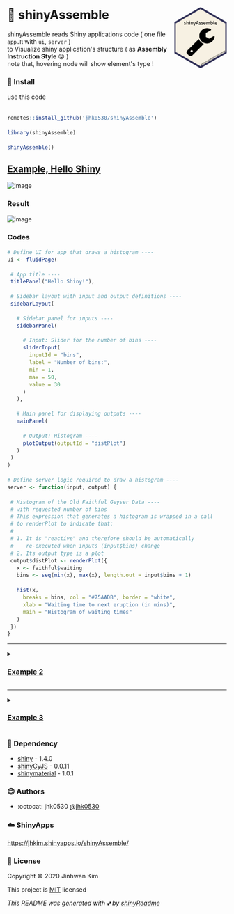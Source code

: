# :yellow_heart: shinyAssemble <img src = 'shinyAssemble.png' width = 120 align = 'right'></img>


shinyAssemble reads Shiny applications code ( one file `app.R` with `ui`, `server` ) <br>
to Visualize shiny application's structure ( as **Assembly Instruction Style** :stuck_out_tongue_winking_eye: ) <br>
note that, hovering node will show element's type ! <br>


### :wrench: Install
use this code

```R 

remotes::install_github('jhk0530/shinyAssemble')

library(shinyAssemble)

shinyAssemble()

```

## [Example, Hello Shiny](https://shiny.rstudio.com/articles/basics.html) 
 
![image](https://user-images.githubusercontent.com/6457691/76163323-6b305e80-6188-11ea-8a5e-acab60e8d788.png)
 
 
### Result
![image](https://user-images.githubusercontent.com/6457691/76163068-6e2a4f80-6186-11ea-8382-951f5ac82ab9.png)

 
### Codes
 
 ```R
 # Define UI for app that draws a histogram ----
ui <- fluidPage(

  # App title ----
  titlePanel("Hello Shiny!"),

  # Sidebar layout with input and output definitions ----
  sidebarLayout(

    # Sidebar panel for inputs ----
    sidebarPanel(

      # Input: Slider for the number of bins ----
      sliderInput(
        inputId = "bins",
        label = "Number of bins:",
        min = 1,
        max = 50,
        value = 30
      )
    ),

    # Main panel for displaying outputs ----
    mainPanel(

      # Output: Histogram ----
      plotOutput(outputId = "distPlot")
    )
  )
)

# Define server logic required to draw a histogram ----
server <- function(input, output) {

  # Histogram of the Old Faithful Geyser Data ----
  # with requested number of bins
  # This expression that generates a histogram is wrapped in a call
  # to renderPlot to indicate that:
  #
  # 1. It is "reactive" and therefore should be automatically
  #    re-executed when inputs (input$bins) change
  # 2. Its output type is a plot
  output$distPlot <- renderPlot({
    x <- faithful$waiting
    bins <- seq(min(x), max(x), length.out = input$bins + 1)

    hist(x,
      breaks = bins, col = "#75AADB", border = "white",
      xlab = "Waiting time to next eruption (in mins)",
      main = "Histogram of waiting times"
    )
  })
}

 ```

------

<details>
 
 <summary>

 ### [Example 2](https://shiny.rstudio.com/articles/basics.html) 

</summary>
 
 ### Codes
 
 ``` R
 # Define UI for dataset viewer app ----
ui <- fluidPage(

  # App title ----
  titlePanel("Shiny Text"),

  # Sidebar layout with a input and output definitions ----
  sidebarLayout(

    # Sidebar panel for inputs ----
    sidebarPanel(

      # Input: Selector for choosing dataset ----
      selectInput(
        inputId = "dataset",
        label = "Choose a dataset:",
        choices = c("rock", "pressure", "cars")
      ),

      # Input: Numeric entry for number of obs to view ----
      numericInput(
        inputId = "obs",
        label = "Number of observations to view:",
        value = 10
      )
    ),

    # Main panel for displaying outputs ----
    mainPanel(

      # Output: Verbatim text for data summary ----
      verbatimTextOutput("summary"),

      # Output: HTML table with requested number of observations ----
      tableOutput("view")
    )
  )
)

# Define server logic to summarize and view selected dataset ----
server <- function(input, output) {

  # Return the requested dataset ----
  datasetInput <- reactive({
    switch(input$dataset,
      "rock" = rock,
      "pressure" = pressure,
      "cars" = cars
    )
  })

  # Generate a summary of the dataset ----
  output$summary <- renderPrint({
    dataset <- datasetInput()
    summary(dataset)
  })

  # Show the first "n" observations ----
  output$view <- renderTable({
    head(datasetInput(), n = input$obs)
  })
}

 ```
 
 ### Result
 
 ![image](https://user-images.githubusercontent.com/6457691/76163091-ab8edd00-6186-11ea-8411-7b97b168ef3d.png)

 
</details>
 
 
------


<details>
 <summary> 
 
 ### [Example 3](https://shiny.rstudio.com/articles/build.html) 
 
 </summary>
 
 ### Codes
 
 ``` R
 # Define UI for miles per gallon app ----
ui <- fluidPage(

  # App title ----
  titlePanel("Miles Per Gallon"),

  # Sidebar layout with input and output definitions ----
  sidebarLayout(

    # Sidebar panel for inputs ----
    sidebarPanel(

      # Input: Selector for variable to plot against mpg ----
      selectInput(
        "variable", "Variable:",
        c(
          "Cylinders" = "cyl",
          "Transmission" = "am",
          "Gears" = "gear"
        )
      ),

      # Input: Checkbox for whether outliers should be included ----
      checkboxInput("outliers", "Show outliers", TRUE)
    ),

    # Main panel for displaying outputs ----
    mainPanel(

      # Output: Formatted text for caption ----
      h3(textOutput("caption")),

      # Output: Plot of the requested variable against mpg ----
      plotOutput("mpgPlot")
    )
  )
)

# Data pre-processing ----
# Tweak the "am" variable to have nicer factor labels -- since this
# doesn't rely on any user inputs, we can do this once at startup
# and then use the value throughout the lifetime of the app
mpgData <- mtcars
mpgData$am <- factor(mpgData$am, labels = c("Automatic", "Manual"))

# Define server logic to plot various variables against mpg ----
server <- function(input, output) {

  # Compute the formula text ----
  # This is in a reactive expression since it is shared by the
  # output$caption and output$mpgPlot functions
  formulaText <- reactive({
    paste("mpg ~", input$variable)
  })

  # Return the formula text for printing as a caption ----
  output$caption <- renderText({
    formulaText()
  })

  # Generate a plot of the requested variable against mpg ----
  # and only exclude outliers if requested
  output$mpgPlot <- renderPlot({
    boxplot(as.formula(formulaText()),
      data = mpgData,
      outline = input$outliers,
      col = "#75AADB", pch = 19
    )
  })
}

 ```
 
 ### Result
 
 ![image](https://user-images.githubusercontent.com/6457691/76163108-cb260580-6186-11ea-8580-9d0e377f153b.png)

 
 </details>
 
 
 
### :paperclip: Dependency

* [shiny](https://github.com/rstudio/shiny) - 1.4.0
* [shinyCyJS](https://github.com/jhk0530/shinyCyJS) - 0.0.11
* [shinymaterial](https://github.com/ericrayanderson/shinymaterial) - 1.0.1

### :blush: Authors

* :octocat: jhk0530 [@jhk0530](https://github.com/jhk0530)

### :cloud: ShinyApps

https://jhkim.shinyapps.io/shinyAssemble/

### :memo: License
Copyright :copyright: 2020 Jinhwan Kim

This project is [MIT](https://opensource.org/licenses/MIT) licensed

*This README was generated with :two_hearts: by [shinyReadme](http://github.com/jhk0530/shinyReadme)*
